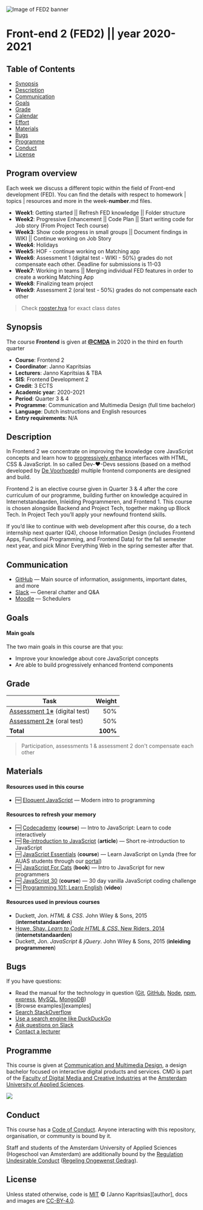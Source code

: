 
 ![Image of FED2 banner](https://oege.ie.hva.nl/~jkaprit/brightspace-banner-fe.png)

# Front-end 2 (FED2) || year 2020-2021

<!--lint disable no-html-->

<!--lint enable maximum-line-length-->

## Table of Contents

* [Synopsis](#synopsis)
* [Description](#description)
* [Communication](#communication)
* [Goals](#goals)
* [Grade](#grade)
* [Calendar](#calendar)
* [Effort](#effort)
* [Materials](#materials)
* [Bugs](#bugs)
* [Programme](#programme)
* [Conduct](#conduct)
* [License](#license)

## Program overview

Each week we discuss a different topic within the field of Front-end development (FED). You can find the details with respect to homework | topics | resources and more in the week-**number**.md files.

* **Week1**: Getting started || Refresh FED knowledge || Folder structure 
* **Week2**: Progressive Enhancement || Code Plan || Start writing code for Job story (From Project Tech course)
* **Week3**: Show code progress in small groups || Document findings in WIKI || Continue working on Job Story
* **Week4**: Holidays
* **Week5**: HOF - continue working on Matching app 
* **Week6**: Assessment 1 (digital test - WIKI - 50%) grades do not compensate each other. Deadline for submissions is 11-03 
* **Week7**: Working in teams || Merging individual FED features in order to create a working Matching App
* **Week8**: Finalizing team project
* **Week9**: Assessment 2 (oral test - 50%) grades do not compensate each other 

> Check [rooster.hva](http://rooster.hva.nl) for exact class dates


## Synopsis

The course **Frontend** is given at [**@CMDA**][cmda] in 2020 in the third en fourth quarter

* **Course**: Frontend 2
* **Coordinator**: Janno Kapritsias
* **Lecturers**: Janno Kapritsias & TBA
* **SIS**: Frontend Development 2
* **Credit**: 3 ECTS
* **Academic year**: 2020-2021
* **Period**: Quarter 3 & 4
* **Programme**: Communication and Multimedia Design (full time bachelor)
* **Language**: Dutch instructions and English resources
* **Entry requirements**: N/A

## Description

In Frontend 2 we concentrate on improving the knowledge core JavaScript concepts and learn how to [progressively enhance][pe] interfaces with HTML, CSS & JavaScript. In so called Dev-❤️-Devs sessions (based on a method developed by [De Voorhoede][voorhoede]) multiple frontend components are designed and build.

Frontend 2 is an elective course given in Quarter 3 & 4 after the core curriculum of our programme, building further on knowledge acquired in Internetstandaarden, Inleiding Programmeren, and Frontend 1. This course is chosen alongside Backend and Project Tech, together making up Block Tech. In Project Tech you’ll apply your newfound frontend skills.

If you’d like to continue with web development after this course, do a tech internship next quarter (Q4), choose Information Design (includes Frontend Apps, Functional Programming, and Frontend Data) for the fall semester next year, and pick Minor Everything Web in the spring semester after that.

## Communication

* [GitHub][gh-fe] — Main source of information, assignments, important dates, and more
* [Slack][slack] — General chatter and Q&A
* [Moodle][moodle-fe] — Schedulers

## Goals

#### Main goals

The two main goals in this course are that you:

* Improve your knowledge about core JavaScript concepts
* Are able to build progressively enhanced frontend components

## Grade

| Task                               |   Weight |
| ---------------------------------- | -------: |
| [Assessment 1※][a1] (digital test) |      50% |
| [Assessment 2※][a2] (oral test)    |      50% |
| **Total**                          | **100%** |

> Participation, assessments 1 & assessment 2 don't compensate each other

## Materials

#### Resources used in this course

* 🆓 [Eloquent JavaScript](https://eloquentjavascript.net/3rd_edition/) — Modern intro to programming

#### Resources to refresh your memory

* 🆓 [Codecademy](https://www.codecademy.com/learn/introduction-to-javascript)
  (**course**) — Intro to JavaScript: Learn to code interactively
* 🆓 [Re-introduction to JavaScript](https://developer.mozilla.org/Web/JavaScript/A_re-introduction_to_JavaScript)
  (**article**) — Short re-introduction to JavaScript
* 🆓 [JavaScript Essentials](https://www.lynda.com/JavaScript-tutorials/JavaScript-Essential-Training/574716-2.html)
  (**course**) — Learn JavaScript on Lynda
  (free for AUAS students through our [portal][lynda-portal])
* 🆓 [JavaScript For Cats](http://jsforcats.com)
  (**book**) — Intro to JavaScript for new programmers
* 🆓 [JavaScript 30](https://javascript30.com)
  (**course**) — 30 day vanilla JavaScript coding challenge
* 🆓 [Programming 101: Learn English](https://youtu.be/pOwnBPaW5zE)
  (**video**)

#### Resources used in previous courses

* Duckett, Jon.
  _HTML & CSS_.
  John Wiley & Sons, 2015
  (**internetstandaarden**)
* [Howe, Shay.
  _Learn to Code HTML & CSS_.
  New Riders, 2014][html-css]
  (**internetstandaarden**)
* Duckett, Jon.
  _JavaScript & jQuery_.
  John Wiley & Sons, 2015
  (**inleiding programmeren**)

## Bugs

If you have questions:

* Read the manual for the technology in question
  ([Git](https://git-scm.com/docs),
  [GitHub](https://guides.github.com),
  [Node](https://nodejs.org/api/),
  [npm](https://docs.npmjs.com),
  [express](http://expressjs.com/en/4x/api.html),
  [MySQL](https://dev.mysql.com/doc/refman/5.7/en/),
  [MongoDB](https://docs.mongodb.com))
* [Browse examples][examples]
* [Search StackOverflow][stackoverflow]
* [Use a search engine like DuckDuckGo][duckduckgo]
* [Ask questions on Slack][slack]
* [Contact a lecturer][synopsis]

## Programme

This course is given at [Communication and Multimedia Design][bachelor], a
design bachelor focused on interactive digital products and services. CMD is
part of the [Faculty of Digital Media and Creative Industries][faculty] at the
[Amsterdam University of Applied Sciences][university].

[![][cmd-logo]][bachelor]

## Conduct

This course has a [Code of Conduct][coc]. Anyone interacting with this
repository, organisation, or community is bound by it.

Staff and students of the Amsterdam University of Applied Sciences (Hogeschool
van Amsterdam) are additionally bound by the [Regulation Undesirable
Conduct][ruc] ([Regeling Ongewenst Gedrag][rog]).

## License

Unless stated otherwise, code is [MIT][] © [Janno Kapritsias][author],
docs and images are [CC-BY-4.0][].

[mit]: license.md#code
[cc-by-4.0]: license.md#documentation-and-images
[cmda]: https://github.com/cmda
[fe3]: https://github.com/cmda-fe3/course-17-18
[gh-fe]: https://github.com/cmda-fe/course-1819
[slack]: https://cmda-tech.slack.com
[moodle-fe]: https://moodle.cmd.hva.nl/course/view.php?id=451
[rooster]: https://rooster.hva.nl
[pe]: https://en.wikipedia.org/wiki/Progressive_enhancement
[http]: https://tools.ietf.org/html/rfc2068
[command-line]: https://en.wikipedia.org/wiki/Command-line_interface
[git]: https://git-scm.com
[stackoverflow]: https://stackoverflow.com
[duckduckgo]: https://duckduckgo.com
[synopsis]: #synopsis
[minor]: https://cmda.github.io/minor-everything-web/
[voorhoede]: https://www.voorhoede.nl
[html-css]: https://learn.shayhowe.com/html-css/
[safari]: http://rps.hva.nl:2048/login?url=http://proquest.safaribooksonline.com/?uicode=hva
[lynda-portal]: https://lyndaportal.ict.hva.nl
[ydkjs-1]: https://github.com/getify/You-Dont-Know-JS/blob/master/up%20&%20going/README.md#you-dont-know-js-up--going
[ydkjs-2]: https://github.com/getify/You-Dont-Know-JS/blob/master/scope%20&%20closures/README.md#you-dont-know-js-scope--closures
[ydkjs-3]: https://github.com/getify/You-Dont-Know-JS/blob/master/this%20&%20object%20prototypes/README.md#you-dont-know-js-this--object-prototypes
[ydkjs-4]: https://github.com/getify/You-Dont-Know-JS/blob/master/types%20&%20grammar/README.md#you-dont-know-js-types--grammar
[ydkjs-5]: https://github.com/getify/You-Dont-Know-JS/blob/master/async%20&%20performance/README.md#you-dont-know-js-async--performance
[ydkjs-6]: https://github.com/getify/You-Dont-Know-JS/blob/master/es6%20&%20beyond/README.md#you-dont-know-js-es6--beyond
[bachelor]: https://www.cmd-amsterdam.nl/english/
[faculty]: https://www.amsterdamuas.com/faculty/fdmci/faculty-of-digital-media-and-creative-industries.html
[university]: https://www.amsterdamuas.com
[cmd-logo]: images/cmd.jpg
[coc]: code-of-conduct.md
[ruc]: https://www.amsterdamuas.com/practical-matters/algemeen/hva-breed/juridische-zaken/legal-affairs/regulation-undesirable-conduct/regulation-undesirable-conduct.html#anker-3-complaints-authority
[rog]: https://www.hva.nl/praktisch/algemeen/hva-breed/juridische-zaken/loket-beroep-bezwaar-en-klacht/regeling-ongewenst-gedrag/regeling-ongewenst-gedrag.html?origin=gbS4rg%2FDTZuxQ6lGVF%2BN1A
[a1]: assessment-1.md
[a2]: assessment-2.md
[participation]: participation.md
[w1]: week-1.md
[w2]: week-2.md
[w3]: week-3.md
[w4]: week-4.md
[w5]: week-5.md
[w6]: week-6.md
[w1lec]: week-1.md#lecture
[w2lec]: week-2.md#lecture
[w3lec]: week-3.md#lecture
[w4lec]: week-4.md#lecture
[w5lec]: week-5.md#lecture
[w6lec]: week-6.md#lecture
[w1lab]: week-1.md#lab
[w2lab]: week-2.md#lab
[w3lab]: week-3.md#lab
[w4lab]: week-4.md#lab
[w5lab]: week-5.md#lab
[w6lab]: week-6.md#lab
[w7lab]: week-7.md#lab
[w8lab]: week-8.md#lab
[w1a]: week-1.md#assignments
[w2a]: week-2.md#assignments
[w3a]: week-3.md#assignments
[w4a]: week-4.md#assignments
[w5a]: week-5.md#assignments
